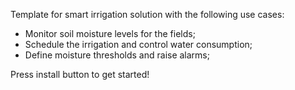Template for smart irrigation solution with the following use cases:

* Monitor soil moisture levels for the fields;
* Schedule the irrigation and control water consumption;
* Define moisture thresholds and raise alarms;

Press install button to get started!
